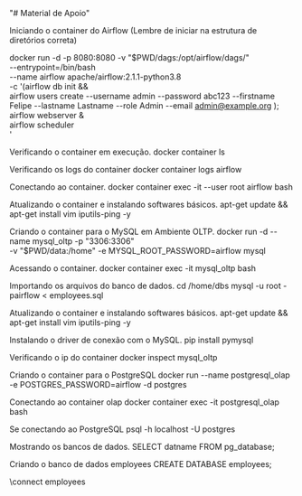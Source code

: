 "# Material de Apoio" 

Iniciando o container do Airflow (Lembre de iniciar na estrutura de diretórios correta)

docker run -d -p 8080:8080 -v "$PWD/dags:/opt/airflow/dags/" \
--entrypoint=/bin/bash \
--name airflow apache/airflow:2.1.1-python3.8 \
-c '(airflow db init && \
    airflow users create --username admin --password abc123 --firstname Felipe --lastname Lastname --role Admin --email admin@example.org
    ); \
airflow webserver & \
airflow scheduler \
'

Verificando o container em execução.
docker container ls

Verificando os logs do container
docker container logs airflow

Conectando ao container.
docker container exec -it --user root airflow bash

Atualizando o container e instalando softwares básicos.
apt-get update && apt-get install vim iputils-ping -y

Criando o container para o MySQL em Ambiente OLTP.
docker run -d --name mysql_oltp -p "3306:3306" \
-v "$PWD/data:/home" -e MYSQL_ROOT_PASSWORD=airflow mysql

Acessando o container.
docker container exec -it mysql_oltp bash

Importando os arquivos do banco de dados.
cd /home/dbs
mysql -u root -pairflow < employees.sql

Atualizando o container e instalando softwares básicos.
apt-get update && apt-get install vim iputils-ping -y

Instalando o driver de conexão com o MySQL.
pip install pymysql

Verificando o ip do container
docker inspect mysql_oltp

Criando o container para o PostgreSQL
docker run --name postgresql_olap -e POSTGRES_PASSWORD=airflow -d postgres

Conectando ao container olap
docker container exec -it postgresql_olap bash

Se conectando ao PostgreSQL
psql -h localhost -U postgres

Mostrando os bancos de dados.
SELECT datname FROM pg_database;

Criando o banco de dados employees
CREATE DATABASE employees;

\connect employees